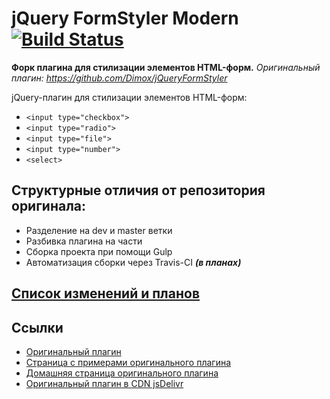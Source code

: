 # jQuery FormStyler Modern  [![Build Status](https://travis-ci.org/ange007/JQueryFormStylerModern.svg?branch=dev)](https://travis-ci.org/ange007/JQueryFormStylerModern)
**Форк плагина для стилизации элементов HTML-форм.**
*Оригинальный плагин: https://github.com/Dimox/jQueryFormStyler*

jQuery-плагин для стилизации элементов HTML-форм:

- `<input type="checkbox">`
- `<input type="radio">`
- `<input type="file">`
- `<input type="number">`
- `<select>`

## Структурные отличия от репозитория оригинала:

- Разделение на dev и master ветки
- Разбивка плагина на части
- Cборка проекта при помощи Gulp
- Автоматизация сборки через Travis-CI ***(в планах)***

## [Список изменений и планов](https://github.com/ange007/JQueryFormStylerModern/blob/dev/CHANGES.md)

## Ссылки
- [Оригинальный плагин](https://github.com/Dimox/jQueryFormStyler/)
- [Страница с примерами оригинального плагина](http://dimox.github.io/jQueryFormStyler/demo/)
- [Домашняя страница оригинального плагина](http://dimox.name/jquery-form-styler/)
- [Оригинальный плагин в CDN jsDelivr](http://www.jsdelivr.com/#!jquery.formstyler)
